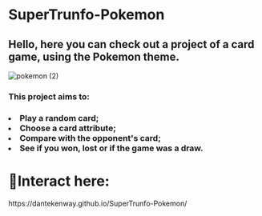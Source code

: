 # SuperTrunfo-Pokemon
<h2>
Hello, here you can check out a project of a card game, using the Pokemon theme.</h2>



![pokemon (2)](https://user-images.githubusercontent.com/98707071/160222564-1d5ecb51-8700-4aaa-8c4f-aa74ff881ee9.png)
<h3>This project aims to:</h3>
<h3><li>Play a random card;</li>
<li>Choose a card attribute;</li>
<li>Compare with the opponent's card;</li>
<li>See if you won, lost or if the game was a draw.</li></h3>

<h1>🚀Interact here:</h1>
https://dantekenway.github.io/SuperTrunfo-Pokemon/
